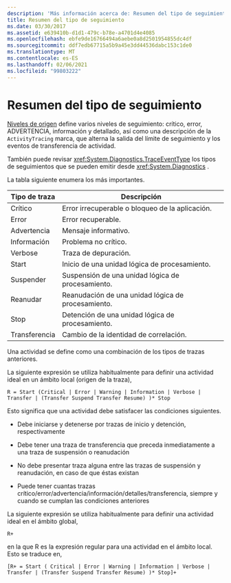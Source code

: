 ```yaml
---
description: 'Más información acerca de: Resumen del tipo de seguimiento'
title: Resumen del tipo de seguimiento
ms.date: 03/30/2017
ms.assetid: e639410b-d1d1-479c-b78e-a4701d4e4085
ms.openlocfilehash: ebfe9de16766494a6aebe0a8d2501954855dc4df
ms.sourcegitcommit: ddf7edb67715a5b9a45e3dd44536dabc153c1de0
ms.translationtype: MT
ms.contentlocale: es-ES
ms.lasthandoff: 02/06/2021
ms.locfileid: "99803222"
---
```

# <a name="trace-type-summary"></a>Resumen del tipo de seguimiento

[Niveles de origen](xref:System.Diagnostics.SourceLevels) define varios niveles de seguimiento: crítico, error, ADVERTENCIA, información y detallado, así como una descripción de la `ActivityTracing` marca, que alterna la salida del límite de seguimiento y los eventos de transferencia de actividad.  
  
 También puede revisar <xref:System.Diagnostics.TraceEventType> los tipos de seguimientos que se pueden emitir desde <xref:System.Diagnostics> .  
  
 La tabla siguiente enumera los más importantes.  
  
|Tipo de traza|Descripción|  
|----------------|-----------------|  
|Crítico|Error irrecuperable o bloqueo de la aplicación.|  
|Error|Error recuperable.|  
|Advertencia|Mensaje informativo.|  
|Información|Problema no crítico.|  
|Verbose|Traza de depuración.|  
|Start|Inicio de una unidad lógica de procesamiento.|  
|Suspender|Suspensión de una unidad lógica de procesamiento.|  
|Reanudar|Reanudación de una unidad lógica de procesamiento.|  
|Stop|Detención de una unidad lógica de procesamiento.|  
|Transferencia|Cambio de la identidad de correlación.|  
  
 Una actividad se define como una combinación de los tipos de trazas anteriores.  
  
 La siguiente expresión se utiliza habitualmente para definir una actividad ideal en un ámbito local (origen de la traza),  
  
 `R = Start (Critical | Error | Warning | Information | Verbose | Transfer | (Transfer Suspend Transfer Resume) )* Stop`  
  
 Esto significa que una actividad debe satisfacer las condiciones siguientes.  
  
- Debe iniciarse y detenerse por trazas de inicio y detención, respectivamente  
  
- Debe tener una traza de transferencia que preceda inmediatamente a una traza de suspensión o reanudación  
  
- No debe presentar traza alguna entre las trazas de suspensión y reanudación, en caso de que éstas existan  
  
- Puede tener cuantas trazas crítico/error/advertencia/información/detalles/transferencia, siempre y cuando se cumplan las condiciones anteriores  
  
 La siguiente expresión se utiliza habitualmente para definir una actividad ideal en el ámbito global,  
  
`R+`  
  
 en la que R es la expresión regular para una actividad en el ámbito local. Esto se traduce en,  
  
`[R+ = Start ( Critical | Error | Warning | Information | Verbose | Transfer | (Transfer Suspend Transfer Resume) )* Stop]+`
